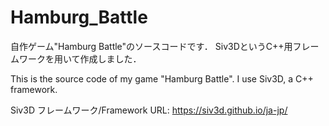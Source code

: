 # Hamburg_Battle
自作ゲーム"Hamburg Battle"のソースコードです．
Siv3DというC++用フレームワークを用いて作成しました．

This is the source code of my game "Hamburg Battle".
I use Siv3D, a C++ framework.

Siv3D フレームワーク/Framework URL: https://siv3d.github.io/ja-jp/
